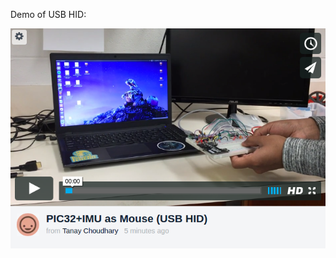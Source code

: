 Demo of USB HID:

[![Click to watch demo](https://github.com/tanay-bits/tanayChoudhary_ME433_2016/blob/master/HW7/usbhid.png)](https://vimeo.com/169388299)